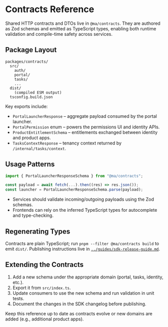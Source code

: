 # Contracts Reference

Shared HTTP contracts and DTOs live in `@ma/contracts`. They are authored as Zod schemas and emitted as TypeScript types, enabling both runtime validation and compile-time safety across services.

## Package Layout

```
packages/contracts/
  src/
    auth/
    portal/
    tasks/
    ...
  dist/
    (compiled ESM output)
  tsconfig.build.json
```

Key exports include:

- `PortalLauncherResponse` – aggregate payload consumed by the portal launcher.
- `PortalPermission` enum – powers the permissions UI and identity APIs.
- `ProductEntitlementSchema` – entitlements exchanged between identity and product apps.
- `TasksContextResponse` – tenancy context returned by `/internal/tasks/context`.

## Usage Patterns

```ts
import { PortalLauncherResponseSchema } from "@ma/contracts";

const payload = await fetch(...).then((res) => res.json());
const launcher = PortalLauncherResponseSchema.parse(payload);
```

- Services should validate incoming/outgoing payloads using the Zod schemas.
- Frontends can rely on the inferred TypeScript types for autocomplete and type-checking.

## Regenerating Types

Contracts are plain TypeScript; run `pnpm --filter @ma/contracts build` to emit `dist/`. Publishing instructions live in [`../guides/sdk-release-guide.md`](../guides/sdk-release-guide.md).

## Extending the Contracts

1. Add a new schema under the appropriate domain (portal, tasks, identity, etc.).
2. Export it from `src/index.ts`.
3. Update consumers to use the new schema and run validation in unit tests.
4. Document the changes in the SDK changelog before publishing.

Keep this reference up to date as contracts evolve or new domains are added (e.g., additional product apps).
